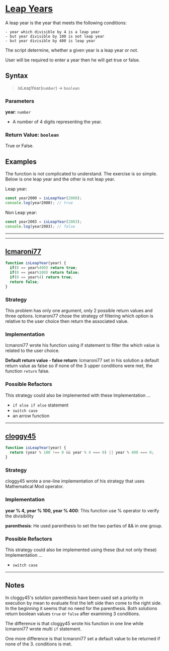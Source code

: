# [Leap Years](https://www.codewars.com/kata/526c7363236867513f0005ca)

A leap year is the year that meets the following conditions:

    - year which divisible by 4 is a leap year
    - but year divisible by 100 is not leap year
    - but year divisible by 400 is leap year

The script determine, whether a given year is a leap year or not.

User will be required to enter a year then he will get true or false.

## Syntax

> isLeapYear(`number`) -> `boolean`

### Parameters

**year**: `number`

- A number of 4 digits representing the year.

### Return Value: `boolean`

True or False.

## Examples

The function is not complicated to understand. The exercise is so simple. Below is one leap year and the other is not leap year.

Leap year:

```js
const year2000 = isLeapYear(2000);
console.log(year2000); // true
```

Non Leap year:

```js
const year2003 = isLeapYear(2003);
console.log(year2003); // false
```

---
---

## [lcmaroni77](https://www.codewars.com/users/lcmaroni77@gmail.com)

```js
function isLeapYear(year) {
  if(0 == year%400) return true;
  if(0 == year%100) return false;
  if(0 == year%4) return true;
  return false;
}
```

### Strategy

This problem has only one argument, only 2 possible return values and three options.
lcmaroni77 chose the strategy of filtering which option is relative to the user choice then return the associated value.

### Implementation

lcmaroni77 wrote his function using if statement to filter the which value is related to the user choice.

**Default return value - false return**: lcmaroni77 set in his solution a default return value as false so if none of the 3 upper conditions were met, the function `return` false.

### Possible Refactors

This strategy could also be implemented with these Implementation ...

- `if else if else` statement
- `switch case`
- an arrow function

---

## [cloggy45](https://www.codewars.com/users/cloggy45)

```js
function isLeapYear(year) {
  return (year % 100 !== 0 && year % 4 === 0) || year % 400 === 0;
}
```

### Strategy

cloggy45 wrote a one-line implementation of his strategy that uses Mathematical Mod operator.

### Implementation

**year % 4, year % 100, year % 400**: This function use % operator to verify the divisibility

**parenthesis**:  He used parenthesis to set the two parties of && in one group.

### Possible Refactors

This strategy could also be implemented using these (but not only these) Implementation ...

- `switch case`

---

## Notes

In cloggy45's solution parenthesis have been used set a priority in  execution by mean to evaluate first the left side then come to the right side. In the beginning it seems that no need for the parenthesis.  Both solutions return boolean values `true` or `false` after examining 3 conditions.

The difference is that cloggy45 wrote his function in one line while lcmaroni77 wrote multi `if` statement.

One more difference is that lcmaroni77 set a default value to be returned if none of the 3.
 conditions is met.
